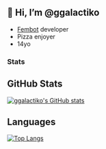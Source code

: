 
## 👋 Hi, I’m @ggalactiko

- [Fembot](https://galactiko.net) developer
- Pizza enjoyer 
- 14yo

### Stats
## GitHub Stats
[![ggalactiko's GitHub stats](https://github-readme-stats.vercel.app/api?username=ggalactiko)](https://github.com/anuraghazra/github-readme-stats)
## Languages
[![Top Langs](https://github-readme-stats.vercel.app/api/top-langs/?username=ggalactiko)](https://github.com/anuraghazra/github-readme-stats)
